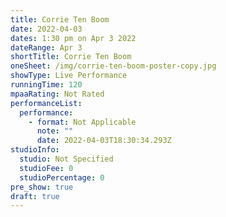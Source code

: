 ```yaml
---
title: Corrie Ten Boom
date: 2022-04-03
dates: 1:30 pm on Apr 3 2022
dateRange: Apr 3
shortTitle: Corrie Ten Boom
oneSheet: /img/corrie-ten-boom-poster-copy.jpg
showType: Live Performance
runningTime: 120
mpaaRating: Not Rated
performanceList:
  performance:
    - format: Not Applicable
      note: ""
      date: 2022-04-03T18:30:34.293Z
studioInfo:
  studio: Not Specified
  studioFee: 0
  studioPercentage: 0
pre_show: true
draft: true
---
```

